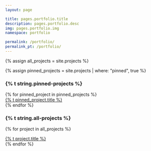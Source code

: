 ```yaml
---
layout: page

title: pages.portfolio.title
description: pages.portfolio.desc
img: pages.portfolio.img
namespace: portfolio

permalink: /portfolio/
permalink_pt: /portfolio/
---
```


{% assign all_projects = site.projects %}

{% assign pinned_projects = site.projects | where: "pinned", true %}

<h3>{% t string.pinned-projects %}</h3>

<div class="pinned-area">
{% for pinned_project in pinned_projects %}
  <div class="project-card-pinned" style="background-image: linear-gradient(to bottom right, {{ pinned_project.color1 }}, {{ pinned_project.color2 }});">
    <a href="{{ site.baseurl }}/{{ language }}projects/{{ pinned_project.unique-name }}">
      <span class="clickable-div"></span>
      <div class="project-card-pinned-content">
        {% t pinned_project.title %}
      </div>
    </a>
  </div>
{% endfor %}
</div>

<h3>{% t string.all-projects %}</h3>

{% for project in all_projects %}
  <div class="project-card" style="background-image: linear-gradient(to bottom right, {{ project.color1 }}, {{ project.color2 }});">
    <a href="{{ site.baseurl }}/{{ language }}projects/{{ project.unique-name }}">
      <span class="clickable-div"></span>
      <div class="project-card-content">{% t project.title %}</div>
    </a>
  </div>
{% endfor %}